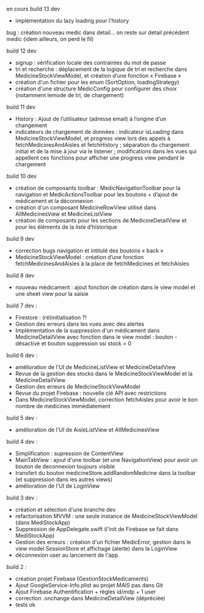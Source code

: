 en cours
build 13 dev
-  implémentation du lazy loading pour l'history



bug : création nouveau medic dans detail... on reste sur detail précédent medic
(idem ailleurs, on perd le fil)



build 12 dev
- signup : vérification locale des contraintes du mot de passe
- tri et recherche : déplacement de la logique de tri et recherche dans MedicineStockViewModel, et création d’une fonction « Firebase »
- création d'un fichier pour les enum (SortOption, loadingStrategy)
- création d'une structure MedicConfig pour configurer des choix (notamment lemode de tri, de chargement) 

build 11 dev
- History : Ajout de l’utilisateur (adresse email) à l’origine d’un changement
- indicateurs de chargement de données : indicateur isLoading dans MedicineStockViewModel, et progress view lors des appels à fetchMedicinesAndAisles et fetchHistory ; séparation du chargement initial et de la mise à jour via le listener ; modifications dans les vues qui appellent ces fonctions pour afficher une progress view pendant le chargement

build 10 dev
- création de composants toolbar : MedicNavigationToolbar pour la navigation et MedicActionsToolbar pour les boutons + d’ajout de médicament et la déconnexion 
- création d'un composant MedicineRowView utilisé dans AllMedicinesView et MedicineListView
- création de composants pour les sections de MedicineDetailView et pour les éléments de la liste d’historique

build 9 dev
- correction bugs navigation et intitulé des boutons « back »
- MedicineStockViewModel : création d’une fonction fetchMedicinesAndAisles à la place de fetchMedicines et fetchAisles

build 8 dev
- nouveau médicament : ajout fonction de création dans le view model et une sheet view pour la saisie

build 7 dev :
- Firestore : (ré)initialisation ?!
- Gestion des erreurs dans les vues avec des alertes
- Implémentation de la suppression d'un médicament dans MedicineDetailView avec fonction dans le view model : bouton - désactivé et bouton suppression ssi stock = 0

build 6 dev :
- amélioration de l'UI de MedicineListView et MedicineDetailView
- Revue de la gestion des stocks dans le MedicineStockViewModel et la MedicineDetailView
- Gestion des erreurs de MedicineStockViewModel
- Revue du projet Firebase : nouvelle clé API avec restrictions
- Dans MedicineStockViewModel, correction fetchAisles pour avoir le bon nombre de medicines immédiatement

build 5 dev :
- amélioration de l'UI de AisleListView et AllMedicinesView

build 4 dev :
- Simplification : supression de ContentView 
- MainTabView : ajout d'une toolbar (et une NavigationView) pour avoir un bouton de deconnexion toujours visible
- transfert du bouton medicineStore.addRandomMedicine dans la toolbar (et suppression dans les autres views)
- amélioration de l'UI de LoginView


build 3 dev :
- création et sélection d'une branche dev
- refactorisation MVVM : une seule instance de MedicineStockViewModel (dans MediStockApp)
- Suppression de AppDelegate.swift (l'init de Firebase se fait dans MediStockApp)
- Gestion des erreurs : création d'un fichier MedicError, gestion dans le view model SessionStore et affichage (alerte) dans la LoginView
- déconnexion user au lancement de l'app

build 2 :
- création projet Firebase (GestionStockMedicaments)
- Ajout GoogleService-Info.plist au projet MAIS pas dans Git
- Ajout Firebase Authentification + règles id/mdp + 1 user 
- correction .onchange dans MedicineDetailView (dépréciée)
- tests ok
